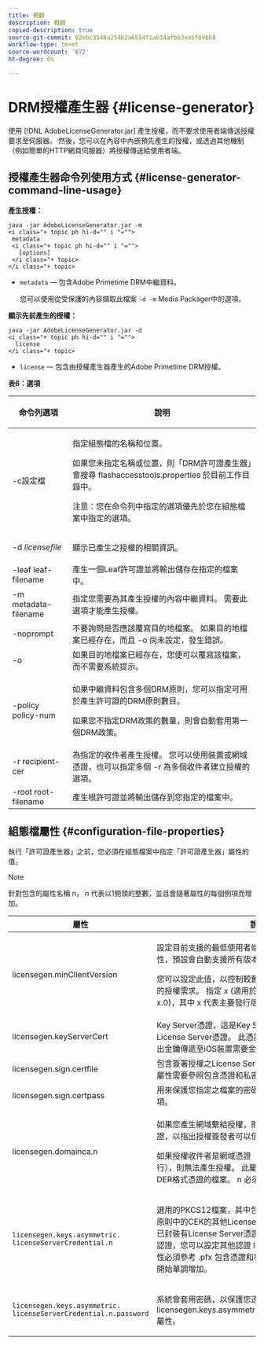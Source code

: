 ```yaml
---
title: 概觀
description: 概觀
copied-description: true
source-git-commit: 02ebc3548a254b2a6554f1ab34afbb3ea5f09bb8
workflow-type: tm+mt
source-wordcount: '672'
ht-degree: 0%

---
```


# DRM授權產生器 {#license-generator}

使用 [!DNL AdobeLicenseGenerator.jar] 產生授權，而不要求使用者端傳送授權要求至伺服器。 然後，您可以在內容中內嵌預先產生的授權，或透過其他機制（例如簡單的HTTP網頁伺服器）將授權傳送給使用者端。

## 授權產生器命令列使用方式 {#license-generator-command-line-usage}

**產生授權：**

```
java -jar AdobeLicenseGenerator.jar -m 
<i class="+ topic ph hi-d="" i "="">
 metadata 
 <i class="+ topic ph hi-d="" i "="">
   [options]
 </i class="+ topic>
</i class="+ topic>
```

* `metadata`  — 包含Adobe Primetime DRM中繼資料。

  您可以使用從受保護的內容擷取此檔案 `-d -m` Media Packager中的選項。

**顯示先前產生的授權：**

```
java -jar AdobeLicenseGenerator.jar -d 
<i class="+ topic ph hi-d="" i "="">
  license
</i class="+ topic>
```

* `license`  — 包含由授權產生器產生的Adobe Primetime DRM授權。

**表6：選項**

<table frame="all" colsep="1" rowsep="1" class="+ topic/table adobe-d/table " id="table_skr_vry_n4">  
 <thead class="- topic/thead "> 
  <tr rowsep="1" class="- topic/row "> 
   <th colname="1" class="- topic/entry entry"> <p class="- topic/p ">命令列選項 </p> </th> 
   <th colname="2" class="- topic/entry entry"> <p class="- topic/p ">說明 </p> </th> 
  </tr> 
 </thead>
 <tbody class="- topic/tbody "> 
  <tr rowsep="1" class="- topic/row "> 
   <td colname="1" class="- topic/entry "><span class="+ topic/ph pr-d/codeph codeph">-c設定檔</span> </td> 
   <td colname="2" class="- topic/entry "> <p class="- topic/p ">指定組態檔的名稱和位置。 </p> <p class="- topic/p ">如果您未指定名稱或位置，則「DRM許可證產生器」會搜尋 <span class="filepath"> flashaccesstools.properties</span> 於目前工作目錄中。 </p> <p>注意：您在命令列中指定的選項優先於您在組態檔案中指定的選項。 </p> </td> 
  </tr> 
  <tr rowsep="1" class="- topic/row "> 
   <td colname="1" class="- topic/entry "> <p class="- topic/p ">-d <i class="+ topic/ph hi-d/i "><span class="+ topic/ph pr-d/codeph codeph"> licensefile</span></i> </p> </td> 
   <td colname="2" class="- topic/entry "> 顯示已產生之授權的相關資訊。 </td> 
  </tr> 
  <tr rowsep="1" class="- topic/row "> 
   <td colname="1" class="- topic/entry "><span class="+ topic/ph pr-d/codeph codeph">-leaf leaf-filename</span> </td> 
   <td colname="2" class="- topic/entry "> 產生一個Leaf許可證並將輸出儲存在指定的檔案中。 </td> 
  </tr> 
  <tr rowsep="1" class="- topic/row "> 
   <td colname="1" class="- topic/entry "><span class="+ topic/ph pr-d/codeph codeph">-m metadata-filename</span> </td> 
   <td colname="2" class="- topic/entry "> 指定您需要為其產生授權的內容中繼資料。 需要此選項才能產生授權。 </td> 
  </tr> 
  <tr rowsep="1" class="- topic/row "> 
   <td colname="1" class="- topic/entry "><span class="codeph"> -noprompt</span> </td> 
   <td colname="2" class="- topic/entry ">不要詢問是否應該覆寫目的地檔案。 如果目的地檔案已經存在，而且 <span class="codeph"> -o</span> 尚未設定，發生錯誤。 </td> 
  </tr> 
  <tr rowsep="1" class="- topic/row "> 
   <td colname="1" class="- topic/entry "><span class="codeph"> -o</span> </td> 
   <td colname="2" class="- topic/entry "> 如果目的地檔案已經存在，您便可以覆寫該檔案，而不需要系統提示。 </td> 
  </tr> 
  <tr rowsep="1" class="- topic/row "> 
   <td colname="1" class="- topic/entry "><span class="+ topic/ph pr-d/codeph codeph">-policy policy-num</span> </td> 
   <td colname="2" class="- topic/entry "> <p>如果中繼資料包含多個DRM原則，您可以指定可用於產生許可證的DRM原則數目。 </p> <p>如果您不指定DRM政策的數量，則會自動套用第一個DRM政策。 </p> </td> 
  </tr> 
  <tr rowsep="1" class="- topic/row "> 
   <td colname="1" class="- topic/entry "><span class="+ topic/ph pr-d/codeph codeph">-r recipient-cer</span> </td> 
   <td colname="2" class="- topic/entry ">為指定的收件者產生授權。 您可以使用裝置或網域憑證，也可以指定多個 <span class="+ topic/ph pr-d/codeph codeph"> -r </span>為多個收件者建立授權的選項。 </td> 
  </tr> 
  <tr rowsep="0" class="- topic/row "> 
   <td colname="1" class="- topic/entry "><span class="+ topic/ph pr-d/codeph codeph">-root root-filename</span> </td> 
   <td colname="2" class="- topic/entry "> 產生根許可證並將輸出儲存到您指定的檔案中。 </td> 
  </tr> 
 </tbody> 
</table>

## 組態檔屬性 {#configuration-file-properties}

執行「許可證產生器」之前，您必須在組態檔案中指定「許可證產生器」屬性的值。

>[!NOTE]
>
>針對包含的屬性名稱 *n*， *n* 代表以1開頭的整數，並且會隨著屬性的每個例項而增加。

<table frame="all" colsep="1" rowsep="1" class="+ topic/table adobe-d/table " id="table_qk1_rry_n4"> 
 <thead class="- topic/thead "> 
  <tr rowsep="1" class="- topic/row "> 
   <th colname="1" class="- topic/entry entry"> 屬性 </th> 
   <th colname="2" class="- topic/entry entry"> 說明 </th> 
  </tr> 
 </thead>
 <tbody class="- topic/tbody "> 
  <tr rowsep="1" class="- topic/row "> 
   <td colname="1" class="- topic/entry "><span class="+ topic/ph pr-d/codeph codeph"> licensegen.minClientVersion</span> </td> 
   <td colname="2" class="- topic/entry "> <p>設定目前支援的最低使用者端版本。 如果您未設定此屬性，預設會自動支援所有版本。 </p> <p>您可以設定此值，以控制較舊的使用者端如何回應不支援的授權需求。 指定 <span class="codeph"> x</span> (適用於Adobe Primetime DRM x.0)，其中 <span class="codeph"> x</span> 代表主要發行版本編號。 </p> </td> 
  </tr> 
  <tr rowsep="1" class="- topic/row "> 
   <td colname="1" class="- topic/entry "><span class="+ topic/ph pr-d/codeph codeph"> licensegen.keyServerCert</span> </td> 
   <td colname="2" class="- topic/entry "> Key Server憑證，這是Key Server所使用的Adobe核發的License Server憑證。 此憑證僅在中繼資料/DRM政策指出金鑰傳遞至iOS裝置需要金鑰伺服器時套用。 </td> 
  </tr> 
  <tr rowsep="1" class="- topic/row "> 
   <td colname="1" class="- topic/entry "><span class="+ topic/ph pr-d/codeph codeph"> licensegen.sign.certfile</span> </td> 
   <td colname="2" class="- topic/entry "> 包含簽署授權之License Server認證的PKCS12檔案。 此屬性需要參照包含憑證和私密金鑰的.pfx檔案。 </td> 
  </tr> 
  <tr rowsep="1" class="- topic/row "> 
   <td colname="1" class="- topic/entry "><span class="+ topic/ph pr-d/codeph codeph"> licensegen.sign.certpass</span> </td> 
   <td colname="2" class="- topic/entry ">用來保護您指定之檔案的密碼 <span class="+ topic/ph pr-d/codeph codeph"> licensegen.sign.certfile</span> 選項。 </td> 
  </tr> 
  <tr rowsep="1" class="- topic/row "> 
   <td colname="1" class="- topic/entry "><span class="+ topic/ph pr-d/codeph codeph">licensegen.domainca.n</span> </td> 
   <td colname="2" class="- topic/entry "> <p>如果您產生網域繫結授權，則必須指定一或多個網域CA憑證，以指出授權簽發者可以信任的網域授權單位。 </p> <p>如果授權收件者是網域憑證（不是由指定的網域CA發行），則無法產生授權。 此屬性會指定 <span class="filepath"> .cer</span> 包含PEM或DER格式憑證的檔案。 <span class="codeph">n</span> 必須從1開始單調增加。 </p> </td> 
  </tr> 
  <tr rowsep="1" class="- topic/row "> 
   <td colname="1" class="- topic/entry "> 
    <code>licensegen.keys.asymmetric. licenseServerCredential.n</code>
   </td> 
   <td colname="2" class="- topic/entry "> <p class="- topic/p ">選用的PKCS12檔案，其中包含用於解密中繼資料和DRM原則中的CEK的其他License Server認證。 如果內容先前已封裝有License Server憑證，而不是那些已透過指定的認證，您可以設定其他認證 <span class="codeph"> licensegen.sign.certfile</span>. 此屬性必須參考 <span class="filepath"> .pfx</span> 包含憑證和私密金鑰的檔案。 <span class="codeph">n</span> 必須從1開始單調增加。 </p> </td> 
  </tr> 
  <tr rowsep="0" class="- topic/row "> 
   <td colname="1" class="- topic/entry "> 
    <code>licensegen.keys.asymmetric. licenseServerCredential.n.password</code>
   </td> 
   <td colname="2" class="- topic/entry "> <p>系統會套用密碼，以保護您透過指定的檔案<span class="+ topic/ph pr-d/codeph codeph"> licensegen.keys.asymmetric.licenseServerCredential.n</span> 屬性。 </p> </td> 
  </tr> 
 </tbody> 
</table>
